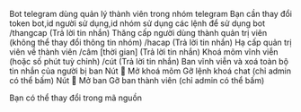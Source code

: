 Bot telegram dùng quản lý thành viên trong nhóm telegram
Bạn cần thay đổi token bot,id người sử dụng,id nhóm sử dụng
các lệnh để sử dụng bot
/thangcap (Trả lời tin nhắn)
Thăng cấp người dùng thành quản trị viên (không thể thay đổi thông tin nhóm)
/hacap (Trả lời tin nhắn)
Hạ cấp quản trị viên về thành viên
/câm [thời gian] (Trả lời tin nhắn)
Khoá mõm vĩnh viễn (hoặc số phút tuỳ chỉnh)
/cút (Trả lời tin nhắn)
Ban vĩnh viễn và xoá toàn bộ tin nhắn của người bị ban
Nút 🛑 Mở khoá mõm
Gỡ lệnh khoá chat (chỉ admin có thể bấm)
Nút 🚪 Mở ban
Gỡ ban thành viên (chỉ admin có thể bấm)



Bạn có thể thay đổi trong mã nguồn
